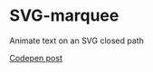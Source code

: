 # SVG-marquee
Animate text on an SVG closed path

[Codepen post](https://codepen.io/enxaneta/post/animate-marquee-on-svg-curve)
